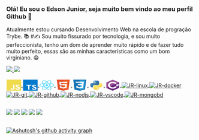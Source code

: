 ### Olá! Eu sou o Edson Junior, seja muito bem vindo ao meu perfil Github 👋

Atualmente estou cursando Desenvolvimento Web na escola de progração Trybe. 📚 #✍️
Sou muito fissurado por tecnologia, e sou muito perfeccionista, tenho um dom de aprender muito rápido e de fazer tudo muito perfeito, essas são as minhas características como um bom virginiano. 😁


<div>
<a href="https://github.com/EdsonJuniorP13">
<img height="180em" src="https://github-readme-stats.vercel.app/api?username=EdsonJuniorP13&theme=chartreuse-dark&show_icons=true"/>
<img height="150em" src="https://github-readme-stats.vercel.app/api/top-langs/?username=EdsonJuniorP13&layout=compact&langs_count=10&theme=chartreuse-dark"/>

<div style="display: inline_block"><br>
  <img align="center" alt="JR-Js" height="30" width="40" src="https://raw.githubusercontent.com/devicons/devicon/master/icons/javascript/javascript-plain.svg">
  <img align="center" alt="JR-Ts" height="30" width="40" src="https://raw.githubusercontent.com/devicons/devicon/master/icons/typescript/typescript-plain.svg">
  <img align="center" alt="Jr-React" height="30" width="40" src="https://raw.githubusercontent.com/devicons/devicon/master/icons/react/react-original.svg">
  <img align="center" alt="JR-HTML" height="30" width="40" src="https://raw.githubusercontent.com/devicons/devicon/master/icons/html5/html5-original.svg">
  <img align="center" alt="Jr-CSS" height="30" width="40" src="https://raw.githubusercontent.com/devicons/devicon/master/icons/css3/css3-original.svg">
  <img align="center" alt="JR-Python" height="30" width="40" src="https://raw.githubusercontent.com/devicons/devicon/master/icons/python/python-original.svg">
  <img align="center" alt="JR-Csharp" height="30" width="40" src="https://raw.githubusercontent.com/devicons/devicon/master/icons/csharp/csharp-original.svg">
  <img align="center" alt="JR-linux"  height="30" width="40" src="https://cdn.jsdelivr.net/gh/devicons/devicon/icons/linux/linux-original.svg" />
  <img align="center" alt="JR-docker"  height="30" width="40" src="https://cdn.jsdelivr.net/gh/devicons/devicon/icons/docker/docker-original.svg" />
  <img align="center" alt="JR-git"  height="30" width="40" src="https://cdn.jsdelivr.net/gh/devicons/devicon/icons/git/git-original.svg" />
  <img align="center" alt="JR-github"  height="30" width="40" src="https://cdn.jsdelivr.net/gh/devicons/devicon/icons/github/github-original.svg" />
  <img align="center" alt="JR-nodjs"  height="30" width="40" src="https://cdn.jsdelivr.net/gh/devicons/devicon/icons/nodejs/nodejs-original-wordmark.svg" />
  <img align="center" alt="JR-vscode"  height="30" width="40" src="https://cdn.jsdelivr.net/gh/devicons/devicon/icons/vscode/vscode-original.svg" />
  <img align="center" alt="JR-mongobd"  height="30" width="40" src="https://cdn.jsdelivr.net/gh/devicons/devicon/icons/mongodb/mongodb-original.svg" />
</div>
  
  ##
  
  <div>
  <a href="https://www.instagram.com/juninhop13/" target="_blank"><img src="https://img.shields.io/badge/-Instagram-%23E4405F?style=for-the-badge&logo=instagram&logoColor=white" target="_blank"></a>
 	 <a href="https://pt-br.facebook.com/edson.juniorp" target="_blank"><img src="https://img.shields.io/badge/Facebook-1877F2?style=for-the-badge&logo=facebook&logoColor=white" target="_blank"></a> 
  <a href = "mailto:edsonsjuniorc@gmail.com"><img src="https://img.shields.io/badge/-Gmail-%23333?style=for-the-badge&logo=gmail&logoColor=white" target="_blank"></a>
  <a href="https://www.linkedin.com/in/edson-junior-ba1418143/" target="_blank"><img src="https://img.shields.io/badge/-LinkedIn-%230077B5?style=for-the-badge&logo=linkedin&logoColor=white" target="_blank"></a> 
    <a href="https://app.slack.com/client/TMDDFEPFU/D04MYCDF0V9/thread/C04MU9QV0KC-1677623306.154759"><img src="https://img.shields.io/badge/Slack-4A154B?style=for-the-badge&logo=slack&logoColor=white" target="_blank"></a> 
     
</div>
  
  
##
  
  
 [![Ashutosh's github activity graph](https://github-readme-activity-graph.vercel.app/graph?username=EdsonJuniorP13&bg_color=000000&color=c7c6c6&line=90f73b&point=fffafa&area=true&hide_border=true)](https://github.com/ashutosh00710/github-readme-activity-graph)
 
